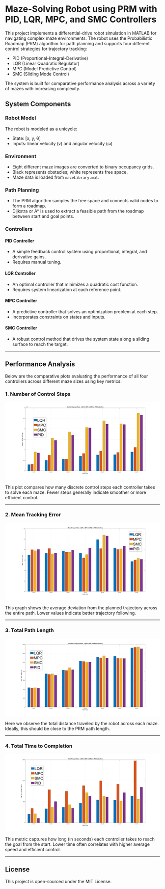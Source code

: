 # Maze-Solving Robot using PRM with PID, LQR, MPC, and SMC Controllers

This project implements a differential-drive robot simulation in MATLAB for navigating complex maze environments. The robot uses the Probabilistic Roadmap (PRM) algorithm for path planning and supports four different control strategies for trajectory tracking:

- PID (Proportional-Integral-Derivative)
- LQR (Linear Quadratic Regulator)
- MPC (Model Predictive Control)
- SMC (Sliding Mode Control)

The system is built for comparative performance analysis across a variety of mazes with increasing complexity.

## System Components

### Robot Model

The robot is modeled as a unicycle:
- State: [x, y, θ]
- Inputs: linear velocity (v) and angular velocity (ω)

### Environment

- Eight different maze images are converted to binary occupancy grids.
- Black represents obstacles; white represents free space.
- Maze data is loaded from `mazeLibrary.mat`.

### Path Planning

- The PRM algorithm samples the free space and connects valid nodes to form a roadmap.
- Dijkstra or A* is used to extract a feasible path from the roadmap between start and goal points.

### Controllers

#### PID Controller
- A simple feedback control system using proportional, integral, and derivative gains.
- Requires manual tuning.

#### LQR Controller
- An optimal controller that minimizes a quadratic cost function.
- Requires system linearization at each reference point.

#### MPC Controller
- A predictive controller that solves an optimization problem at each step.
- Incorporates constraints on states and inputs.

#### SMC Controller
- A robust control method that drives the system state along a sliding surface to reach the target.

---

## Performance Analysis

Below are the comparative plots evaluating the performance of all four controllers across different maze sizes using key metrics:

### 1. Number of Control Steps

![Control Steps](./images/Control_steps_latest.png)

This plot compares how many discrete control steps each controller takes to solve each maze. Fewer steps generally indicate smoother or more efficient control.

---

### 2. Mean Tracking Error

![Mean Error](./images/mean_error_latest.png)

This graph shows the average deviation from the planned trajectory across the entire path. Lower values indicate better trajectory following.

---

### 3. Total Path Length

![Path Length](./images/total_path_length_latest.png)

Here we observe the total distance traveled by the robot across each maze. Ideally, this should be close to the PRM path length.

---

### 4. Total Time to Completion

![Total Time](./images/total_time_taken_latest.png)

This metric captures how long (in seconds) each controller takes to reach the goal from the start. Lower time often correlates with higher average speed and efficient control.

---

## License

This project is open-sourced under the MIT License.
